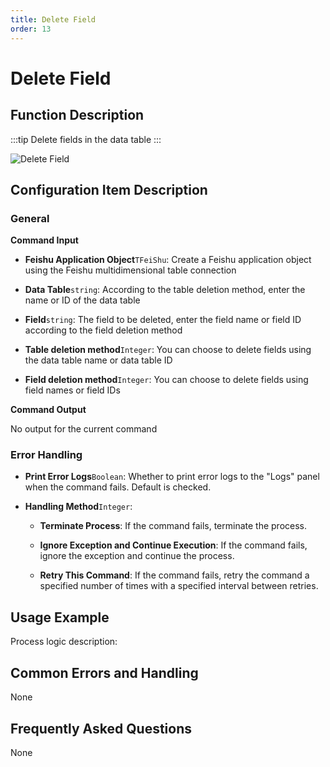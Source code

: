 ```yaml
---
title: Delete Field
order: 13
---
```


# Delete Field

## Function Description

:::tip 
Delete fields in the data table
:::

![Delete Field](../../../../assets/Delete%20Field_command.png)

## Configuration Item Description

### General

**Command Input**

- **Feishu Application Object**`TFeiShu`: Create a Feishu application object using the Feishu multidimensional table connection

- **Data Table**`string`: According to the table deletion method, enter the name or ID of the data table

- **Field**`string`: The field to be deleted, enter the field name or field ID according to the field deletion method

- **Table deletion method**`Integer`: You can choose to delete fields using the data table name or data table ID

- **Field deletion method**`Integer`: You can choose to delete fields using field names or field IDs


**Command Output**

No output for the current command

### Error Handling

- **Print Error Logs**`Boolean`: Whether to print error logs to the "Logs" panel when the command fails. Default is checked. 

- **Handling Method**`Integer`:

    - **Terminate Process**: If the command fails, terminate the process.

    - **Ignore Exception and Continue Execution**: If the command fails, ignore the exception and continue the process.

    - **Retry This Command**: If the command fails, retry the command a specified number of times with a specified interval between retries.

## Usage Example

Process logic description:

## Common Errors and Handling

None

## Frequently Asked Questions

None

